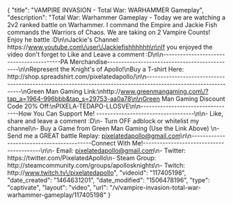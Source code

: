 {
    "title": "VAMPIRE INVASION - Total War: WARHAMMER Gameplay",
    "description": "Total War: Warhammer Gameplay - Today we are watching a 2v2 ranked battle on Warhammer.  I command the Empire and Jackie Fish commands the Warriors of Chaos.  We are taking on 2 Vampire Counts!  Enjoy he battle :D\n\nJackie's Channel: https:\/\/www.youtube.com\/user\/Jackiefishhhhhh\n\nIf you enjoyed the video don't forget to Like and Leave a comment :D\n\n-----------------------------------------PA Merchandise----------------------------------------------\n\nRepresent the Knight's of Apollo!\nBuy a T-shirt Here: http:\/\/shop.spreadshirt.com\/pixelatedapollo\/\n\n---------------------------------------------------------------------------------------------------------------\nGreen Man Gaming Link:\nhttp:\/\/www.greenmangaming.com\/?tap_a=1964-996bbb&tap_s=29753-aa0a78\n\nGreen Man Gaming Discount Code 20% Off:\nPIXELA-TEDAPO-LLOSVE\n\n----------------------------------How You Can Support Me! -----------------------------------\n\n- Like, share and leave a comment :D\n- Turn OFF adblock or whitelist my channel\n- Buy a Game from Green Man Gaming (Use the Link Above) \n- Send me a GREAT battle Replay: pixelatedapollo@gmail.com\n\n------------------------------------------Connect With Me!-----------------------------------------\n\n- Email: pixelatedapollo@gmail.com\n- Twitter: https:\/\/twitter.com\/PixelatedApollo\n- Steam Group:  http:\/\/steamcommunity.com\/groups\/apollosknights\n- Twitch: http:\/\/www.twitch.tv\/pixelatedapollo",
    "videoid": "117405198",
    "date_created": "1464631201",
    "date_modified": "1506478196",
    "type": "captivate",
    "layout": "video",
    "url": "\/v\/vampire-invasion-total-war-warhammer-gameplay\/117405198"
}